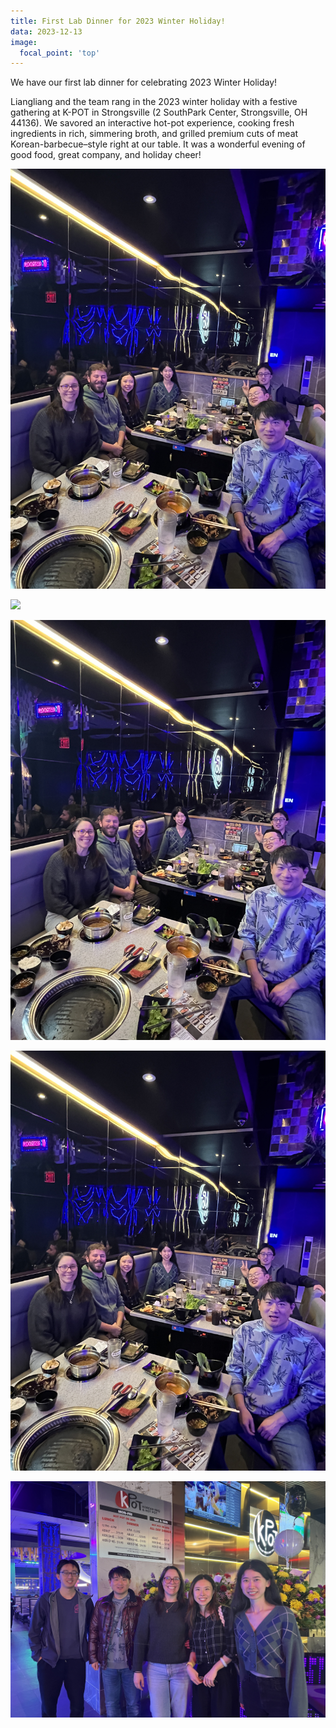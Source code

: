 ```yaml
---
title: First Lab Dinner for 2023 Winter Holiday!
data: 2023-12-13
image:
  focal_point: 'top'
---
```


We have our first lab dinner for celebrating 2023 Winter Holiday!

<!--more-->

Liangliang and the team rang in the 2023 winter holiday with a festive gathering at K-POT in Strongsville (2 SouthPark Center, Strongsville, OH 44136). We savored an interactive hot-pot experience, cooking fresh ingredients in rich, simmering broth, and grilled premium cuts of meat Korean-barbecue–style right at our table. It was a wonderful evening of good food, great company, and holiday cheer!

![](images/IMG_4915.JPG)

![](images/IMG_4925.JPG)

![](images/IMG_4918.JPG)

![](images/IMG_4916.JPG)

![](images/IMG_4919-01.JPG)
